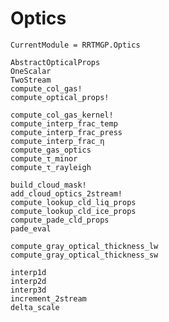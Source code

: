 # Optics

```@meta
CurrentModule = RRTMGP.Optics
```

```@docs
AbstractOpticalProps
OneScalar
TwoStream
compute_col_gas!
compute_optical_props!
```

```@docs
compute_col_gas_kernel!
compute_interp_frac_temp
compute_interp_frac_press
compute_interp_frac_η
compute_gas_optics
compute_τ_minor
compute_τ_rayleigh
```

```@docs
build_cloud_mask!
add_cloud_optics_2stream!
compute_lookup_cld_liq_props
compute_lookup_cld_ice_props
compute_pade_cld_props
pade_eval
```

```@docs
compute_gray_optical_thickness_lw
compute_gray_optical_thickness_sw
```

```@docs
interp1d
interp2d
interp3d
increment_2stream
delta_scale
```
